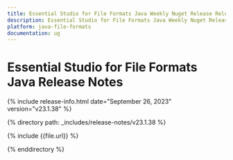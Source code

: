 ```yaml
---
title: Essential Studio for File Formats Java Weekly Nuget Release Release Notes  
description: Essential Studio for File Formats Java Weekly Nuget Release Release Notes  
platform: java-file-formats
documentation: ug
---
```


# Essential Studio for File Formats Java  Release Notes  

{% include release-info.html date="September 26, 2023"  version="v23.1.38" %} 

{% directory path: _includes/release-notes/v23.1.38 %}

{% include {{file.url}} %}

{% enddirectory %}
